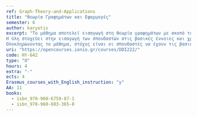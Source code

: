 ```yaml
---
ref: Graph-Theory-and-Applications
title: "Θεωρία Γραφημάτων και Εφαρμογές"
semester: 6
author: karyotis
excerpt: "Το μάθημα αποτελεί εισαγωγή στη θεωρία γραφημάτων με σκοπό τελικά να επιτρέψει την απρόσκοπτη χρήση των αντίστοιχων θεωρητικών εργαλείων σε πρακτικά προβλήματα & εφαρμογές της επιστήμης υπολογιστών, πληροφοριακών συστημάτων και ανθρωπο-κεντρικών εφαρμογών, π.χ. στην ανάλυση κοινωνικών δικτύων.
Η ύλη στοχεύει στην εισαγωγή των σπουδαστών στις βασικές έννοιες και χρήσιμα αποτελέσματα της θεωρίας γραφημάτων και την εξοικείωσή τους με πληθώρα σχετικών εφαρμογών. Παράλληλα μέσω ασκήσεων και πρακτικών εργασιών θα τους βοηθήσει να ανακαλύψουν βασικά εργαλεία ανάλυσης γραφημάτων και δικτύων τα οποία είναι διαθέσιμα στο Διαδίκτυο.
Ολοκληρώνοντας το μάθημα, στόχος είναι οι σπουδαστές να έχουν τις βασικές γνώσεις θεωρίας γραφημάτων, να αναγνωρίζουν πότε μπορούν να τις χρησιμοποιήσουν σε διάφορες εφαρμογές και να μπορούν να χρησιμοποιήσουν διαθέσιμα εργαλεία, ελέγχοντας τα αποτελέσματα με βάση τα θεωρητικά αναμενόμενα."
uri: "https://opencourses.ionio.gr/courses/DDI222/"
code: HY-642
type: "O"
hours: 4
extra: "-"
ects: 4
Erasmus_courses_with_English_instruction: "y"
AA: 11
books:
  - isbn_978-960-6759-87-1
  - isbn_978-960-603-365-0
---
```

